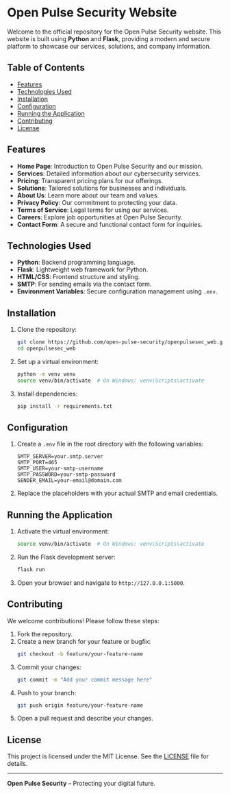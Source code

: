 # Open Pulse Security Website

Welcome to the official repository for the Open Pulse Security website. This website is built using **Python** and **Flask**, providing a modern and secure platform to showcase our services, solutions, and company information.

## Table of Contents
- [Features](#features)
- [Technologies Used](#technologies-used)
- [Installation](#installation)
- [Configuration](#configuration)
- [Running the Application](#running-the-application)
- [Contributing](#contributing)
- [License](#license)

## Features
- **Home Page**: Introduction to Open Pulse Security and our mission.
- **Services**: Detailed information about our cybersecurity services.
- **Pricing**: Transparent pricing plans for our offerings.
- **Solutions**: Tailored solutions for businesses and individuals.
- **About Us**: Learn more about our team and values.
- **Privacy Policy**: Our commitment to protecting your data.
- **Terms of Service**: Legal terms for using our services.
- **Careers**: Explore job opportunities at Open Pulse Security.
- **Contact Form**: A secure and functional contact form for inquiries.

## Technologies Used
- **Python**: Backend programming language.
- **Flask**: Lightweight web framework for Python.
- **HTML/CSS**: Frontend structure and styling.
- **SMTP**: For sending emails via the contact form.
- **Environment Variables**: Secure configuration management using `.env`.

## Installation
1. Clone the repository:
   
   ```bash
   git clone https://github.com/open-pulse-security/openpulsesec_web.git
   cd openpulsesec_web
   ```
2. Set up a virtual environment:
   ```bash
   python -m venv venv
   source venv/bin/activate  # On Windows: venv\Scripts\activate
   ```
3. Install dependencies:
   ```bash
   pip install -r requirements.txt
   ```

## Configuration
1. Create a `.env` file in the root directory with the following variables:
   ```plaintext
   SMTP_SERVER=your.smtp.server
   SMTP_PORT=465
   SMTP_USER=your-smtp-username
   SMTP_PASSWORD=your-smtp-password
   SENDER_EMAIL=your-email@domain.com
   ```
2. Replace the placeholders with your actual SMTP and email credentials.

## Running the Application
1. Activate the virtual environment:
   ```bash
   source venv/bin/activate  # On Windows: venv\Scripts\activate
   ```
2. Run the Flask development server:
   ```bash
   flask run
   ```
3. Open your browser and navigate to `http://127.0.0.1:5000`.

## Contributing
We welcome contributions! Please follow these steps:
1. Fork the repository.
2. Create a new branch for your feature or bugfix:
   ```bash
   git checkout -b feature/your-feature-name
   ```
3. Commit your changes:
   ```bash
   git commit -m "Add your commit message here"
   ```
4. Push to your branch:
   ```bash
   git push origin feature/your-feature-name
   ```
5. Open a pull request and describe your changes.

## License
This project is licensed under the MIT License. See the [LICENSE](LICENSE) file for details.

---

**Open Pulse Security** – Protecting your digital future.
